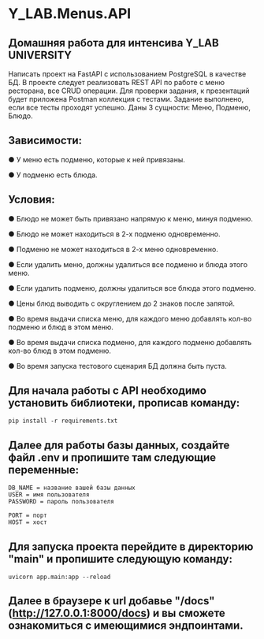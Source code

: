 # Y_LAB.Menus.API


## Домашняя работа для интенсива Y_LAB UNIVERSITY 

Написать проект на FastAPI с использованием PostgreSQL в качестве БД. В проекте следует реализовать REST API по работе с меню ресторана, все CRUD операции.
Для проверки задания, к презентаций будет приложена Postman коллекция с тестами. Задание выполнено, если все тесты проходят успешно.
Даны 3 сущности: Меню, Подменю, Блюдо.

## Зависимости:

● У меню есть подменю, которые к ней привязаны.

● У подменю есть блюда.

## Условия:

● Блюдо не может быть привязано напрямую к меню, минуя подменю.

● Блюдо не может находиться в 2-х подменю одновременно.

● Подменю не может находиться в 2-х меню одновременно.

● Если удалить меню, должны удалиться все подменю и блюда этого меню.

● Если удалить подменю, должны удалиться все блюда этого подменю.

● Цены блюд выводить с округлением до 2 знаков после запятой.

● Во время выдачи списка меню, для каждого меню добавлять кол-во подменю и блюд в этом меню.

● Во время выдачи списка подменю, для каждого подменю добавлять кол-во блюд в этом подменю.

● Во время запуска тестового сценария БД должна быть пуста.



## Для начала работы с API необходимо установить библиотеки, прописав команду: 

 	pip install -r requirements.txt

## Далее для работы базы данных, создайте файл .env и пропишите там следующие переменные:

	DB_NAME = название вашей базы данных
	USER = имя пользователя
	PASSWORD = пароль пользователя
	
	PORT = порт
	HOST = хост

## Для запуска проекта перейдите в директорию "main" и пропишите следующую команду:
	uvicorn app.main:app --reload 

## Далее в браузере к url добавье "/docs" (http://127.0.0.1:8000/docs) и вы сможете ознакомиться с имеющимися эндпоинтами.
